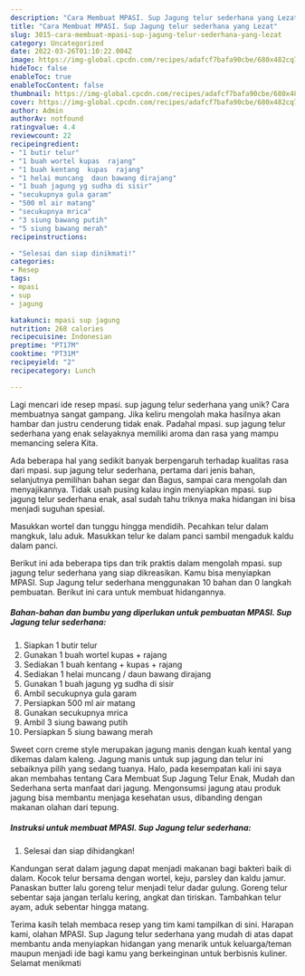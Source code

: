 ```yaml
---
description: "Cara Membuat MPASI. Sup Jagung telur sederhana yang Lezat"
title: "Cara Membuat MPASI. Sup Jagung telur sederhana yang Lezat"
slug: 3015-cara-membuat-mpasi-sup-jagung-telur-sederhana-yang-lezat
category: Uncategorized
date: 2022-03-26T01:10:22.004Z
image: https://img-global.cpcdn.com/recipes/adafcf7bafa90cbe/680x482cq70/mpasi-sup-jagung-telur-sederhana-foto-resep-utama.jpg
hideToc: false
enableToc: true
enableTocContent: false
thumbnail: https://img-global.cpcdn.com/recipes/adafcf7bafa90cbe/680x482cq70/mpasi-sup-jagung-telur-sederhana-foto-resep-utama.jpg
cover: https://img-global.cpcdn.com/recipes/adafcf7bafa90cbe/680x482cq70/mpasi-sup-jagung-telur-sederhana-foto-resep-utama.jpg
author: Admin
authorAv: notfound
ratingvalue: 4.4
reviewcount: 22
recipeingredient:
- "1 butir telur"
- "1 buah wortel kupas  rajang"
- "1 buah kentang  kupas  rajang"
- "1 helai muncang  daun bawang dirajang"
- "1 buah jagung yg sudha di sisir"
- "secukupnya gula garam"
- "500 ml air matang"
- "secukupnya mrica"
- "3 siung bawang putih"
- "5 siung bawang merah"
recipeinstructions:

- "Selesai dan siap dinikmati!"
categories:
- Resep
tags:
- mpasi
- sup
- jagung

katakunci: mpasi sup jagung 
nutrition: 268 calories
recipecuisine: Indonesian
preptime: "PT17M"
cooktime: "PT31M"
recipeyield: "2"
recipecategory: Lunch

---
```





Lagi mencari ide resep mpasi. sup jagung telur sederhana yang unik? Cara membuatnya sangat gampang. Jika keliru mengolah maka hasilnya akan hambar dan justru cenderung tidak enak. Padahal mpasi. sup jagung telur sederhana yang enak selayaknya memiliki aroma dan rasa yang mampu memancing selera Kita.





Ada beberapa hal yang sedikit banyak berpengaruh terhadap kualitas rasa dari mpasi. sup jagung telur sederhana, pertama dari jenis bahan, selanjutnya pemilihan bahan segar dan Bagus, sampai cara mengolah dan menyajikannya. Tidak usah pusing kalau ingin menyiapkan mpasi. sup jagung telur sederhana enak,      asal sudah tahu triknya maka hidangan ini bisa menjadi suguhan spesial.














Masukkan wortel dan tunggu hingga mendidih. Pecahkan telur dalam mangkuk, lalu aduk. Masukkan telur ke dalam panci sambil mengaduk kaldu dalam panci.






Berikut ini ada beberapa tips dan trik praktis dalam mengolah mpasi. sup jagung telur sederhana yang siap dikreasikan. Kamu bisa menyiapkan MPASI. Sup Jagung telur sederhana menggunakan 10 bahan dan 0 langkah pembuatan. Berikut ini cara untuk membuat hidangannya.

<!--inarticleads1-->

##### Bahan-bahan dan bumbu yang diperlukan untuk pembuatan MPASI. Sup Jagung telur sederhana:

1. Siapkan 1 butir telur
1. Gunakan 1 buah wortel kupas + rajang
1. Sediakan 1 buah kentang + kupas + rajang
1. Sediakan 1 helai muncang / daun bawang dirajang
1. Gunakan 1 buah jagung yg sudha di sisir
1. Ambil secukupnya gula garam
1. Persiapkan 500 ml air matang
1. Gunakan secukupnya mrica
1. Ambil 3 siung bawang putih
1. Persiapkan 5 siung bawang merah


Sweet corn creme style merupakan jagung manis dengan kuah kental yang dikemas dalam kaleng. Jagung manis untuk sup jagung dan telur ini sebaiknya pilih yang sedang tuanya. Halo, pada kesempatan kali ini saya akan membahas tentang Cara Membuat Sup Jagung Telur Enak, Mudah dan Sederhana serta manfaat dari jagung. Mengonsumsi jagung atau produk jagung bisa membantu menjaga kesehatan usus, dibanding dengan makanan olahan dari tepung. 

<!--inarticleads2-->

##### Instruksi untuk membuat MPASI. Sup Jagung telur sederhana:


1. Selesai dan siap dihidangkan!

Kandungan serat dalam jagung dapat menjadi makanan bagi bakteri baik di dalam. Kocok telur bersama dengan wortel, keju, parsley dan kaldu jamur. Panaskan butter lalu goreng telur menjadi telur dadar gulung. Goreng telur sebentar saja jangan terlalu kering, angkat dan tiriskan. Tambahkan telur ayam, aduk sebentar hingga matang. 

Terima kasih telah membaca resep yang tim kami tampilkan di sini. Harapan kami, olahan MPASI. Sup Jagung telur sederhana yang mudah di atas dapat membantu anda menyiapkan hidangan yang menarik untuk keluarga/teman maupun menjadi ide bagi kamu yang berkeinginan untuk berbisnis kuliner. Selamat menikmati
